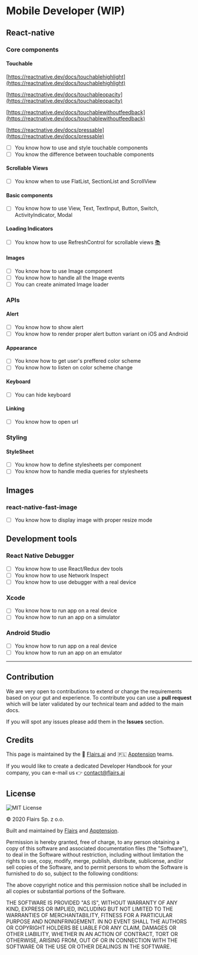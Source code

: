Mobile Developer (WIP)
======================

React-native
------------

### Core components

#### Touchable

[https://reactnative.dev/docs/touchablehighlight](https://reactnative.dev/docs/touchablehighlight)  
  
[https://reactnative.dev/docs/touchableopacity](https://reactnative.dev/docs/touchableopacity)  
  
[https://reactnative.dev/docs/touchablewithoutfeedback](https://reactnative.dev/docs/touchablewithoutfeedback)

  
[https://reactnative.dev/docs/pressable](https://reactnative.dev/docs/pressable)  

*   [ ] You know how to use and style touchable components
*   [ ] You know the difference between touchable components

#### Scrollable Views

*   [ ] You know when to use FlatList, SectionList and ScrollView

#### Basic components

*   [ ] You know how to use View, Text, TextInput, Button, Switch, ActivityIndicator, Modal

#### Loading Indicators

*   [ ] You know how to use RefreshControl for scrollable views [:books:](https://reactnative.dev/docs/refreshcontrol)

#### Images

*   [ ] You know how to use Image component
*   [ ] You know how to handle all the Image events
*   [ ] You can create animated Image loader

### APIs

#### Alert

*   [ ] You know how to show alert
*   [ ] You know how to render proper alert button variant on iOS and Android

#### Appearance

*   [ ] You know how to get user's preffered color scheme
*   [ ] You know how to listen on color scheme change

#### Keyboard

*   [ ] You can hide keyboard

#### Linking

*   [ ] You know how to open url

### Styling

#### StyleSheet

*   [ ] You know how to define stylesheets per component
*   [ ] You know how to handle media queries for stylesheets

Images
------

### react-native-fast-image

*   [ ] You know how to display image with proper resize mode

Development tools
-----------------

### React Native Debugger

*   [ ] You know how to use React/Redux dev tools
*   [ ] You know how to use Network Inspect
*   [ ] You know how to use debugger with a real device

### Xcode

*   [ ] You know how to run app on a real device
*   [ ] You know how to run an app on a simulator

### Android Studio

*   [ ] You know how to run app on a real device
*   [ ] You know how to run an app on an emulator

* * *

Contribution
------------

We are very open to contributions to extend or change the requirements based on your gut and experience. To contribute you can use a **pull request** which will be later validated by our technical team and added to the main docs.

If you will spot any issues please add them in the **Issues** section.

Credits
-------

This page is maintained by the 🔹 [Flairs.ai](http://Flairs.ai) and 🇵🇱 [Apptension](https://apptension.com) teams.

If you would like to create a dedicated Developer Handbook for your company, you can e-mail us 👉 [contact@flairs.ai](mailto:contact@flairs.ai)

License
-------

![MIT License](https://img.shields.io/badge/License-MIT-blue.svg)

© 2020 Flairs Sp. z o.o.

Built and maintained by [Flairs](https://www.flairs.ai) and [Apptension](https://apptension.com).

Permission is hereby granted, free of charge, to any person obtaining a copy of this software and associated documentation files (the "Software"), to deal in the Software without restriction, including without limitation the rights to use, copy, modify, merge, publish, distribute, sublicense, and/or sell copies of the Software, and to permit persons to whom the Software is furnished to do so, subject to the following conditions:

The above copyright notice and this permission notice shall be included in all copies or substantial portions of the Software.

THE SOFTWARE IS PROVIDED "AS IS", WITHOUT WARRANTY OF ANY KIND, EXPRESS OR IMPLIED, INCLUDING BUT NOT LIMITED TO THE WARRANTIES OF MERCHANTABILITY, FITNESS FOR A PARTICULAR PURPOSE AND NONINFRINGEMENT. IN NO EVENT SHALL THE AUTHORS OR COPYRIGHT HOLDERS BE LIABLE FOR ANY CLAIM, DAMAGES OR OTHER LIABILITY, WHETHER IN AN ACTION OF CONTRACT, TORT OR OTHERWISE, ARISING FROM, OUT OF OR IN CONNECTION WITH THE SOFTWARE OR THE USE OR OTHER DEALINGS IN THE SOFTWARE.